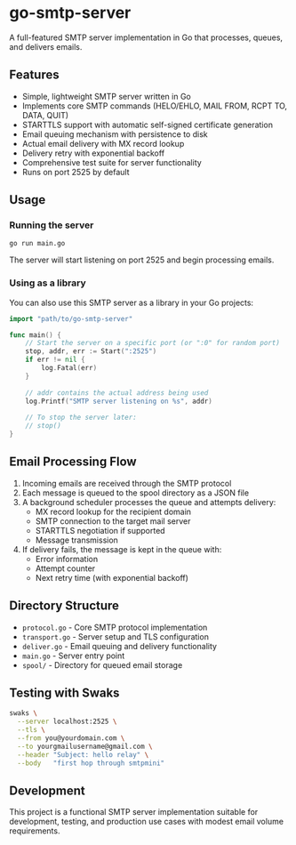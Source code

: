 # go-smtp-server

A full-featured SMTP server implementation in Go that processes, queues, and delivers emails.

## Features

- Simple, lightweight SMTP server written in Go
- Implements core SMTP commands (HELO/EHLO, MAIL FROM, RCPT TO, DATA, QUIT)
- STARTTLS support with automatic self-signed certificate generation
- Email queuing mechanism with persistence to disk
- Actual email delivery with MX record lookup
- Delivery retry with exponential backoff
- Comprehensive test suite for server functionality
- Runs on port 2525 by default

## Usage

### Running the server

```
go run main.go
```

The server will start listening on port 2525 and begin processing emails.

### Using as a library

You can also use this SMTP server as a library in your Go projects:

```go
import "path/to/go-smtp-server"

func main() {
    // Start the server on a specific port (or ":0" for random port)
    stop, addr, err := Start(":2525")
    if err != nil {
        log.Fatal(err)
    }
    
    // addr contains the actual address being used
    log.Printf("SMTP server listening on %s", addr)
    
    // To stop the server later:
    // stop()
}
```

## Email Processing Flow

1. Incoming emails are received through the SMTP protocol
2. Each message is queued to the spool directory as a JSON file
3. A background scheduler processes the queue and attempts delivery:
   - MX record lookup for the recipient domain
   - SMTP connection to the target mail server
   - STARTTLS negotiation if supported
   - Message transmission
4. If delivery fails, the message is kept in the queue with:
   - Error information
   - Attempt counter
   - Next retry time (with exponential backoff)

## Directory Structure

- `protocol.go` - Core SMTP protocol implementation
- `transport.go` - Server setup and TLS configuration
- `deliver.go` - Email queuing and delivery functionality
- `main.go` - Server entry point
- `spool/` - Directory for queued email storage

## Testing with Swaks

```bash
swaks \
  --server localhost:2525 \
  --tls \
  --from you@yourdomain.com \
  --to yourgmailusername@gmail.com \
  --header "Subject: hello relay" \
  --body   "first hop through smtpmini"
```

## Development

This project is a functional SMTP server implementation suitable for development, testing, and production use cases with modest email volume requirements. 
